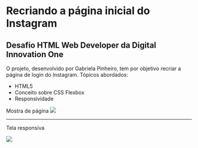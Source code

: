 # Recriando a página inicial do Instagram
## Desafio HTML Web Developer da Digital Innovation One
O projeto, desenvolvido por Gabriela Pinheiro, tem por objetivo recriar a página de login do Instagram.
Tópicos abordados:
 - HTML5
 - Conceito sobre CSS Flexbox
 - Responsividade

Mostra de página
![](https://i.imgur.com/nozeYJh.png)
____

Tela responsiva

![](https://i.imgur.com/kug8wt4.png)
